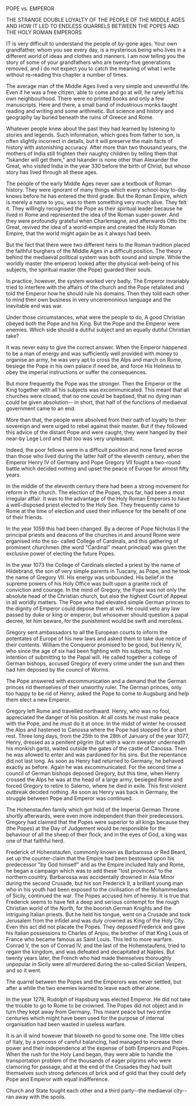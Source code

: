 POPE vs. EMPEROR

THE STRANGE DOUBLE LOYALTY OF THE
PEOPLE OF THE MIDDLE AGES AND HOW
IT LED TO ENDLESS QUARRELS BETWEEN
THE POPES AND THE HOLY ROMAN EMPERORS


IT is very difficult to understand the people of by-gone
ages. Your own grandfather, whom you see every day, is a
mysterious being who lives in a different world of ideas and
clothes and manners. I am now telling you the story of some
of your grandfathers who are twenty-five generations removed,
and I do not expect you to catch the meaning of what I write
without re-reading this chapter a number of times.

The average man of the Middle Ages lived a very simple
and uneventful life. Even if he was a free citizen, able to
come and go at will, he rarely left his own neighbourhood.
There were no printed books and only a few manuscripts.
Here and there, a small band of industrious monks taught
reading and writing and some arithmetic. But science and history
and geography lay buried beneath the ruins of Greece and
Rome.

Whatever people knew about the past they had learned by
listening to stories and legends. Such information, which goes
from father to son, is often slightly incorrect in details, but
it will preserve the main facts of history with astonishing
accuracy. After more than two thousand years, the mothers of
India still frighten their naughty children by telling them that
"Iskander will get them," and Iskander is none other than
Alexander the Great, who visited India in the year 330 before
the birth of Christ, but whose story has lived through all these
ages.

The people of the early Middle Ages never saw a textbook
of Roman history. They were ignorant of many things
which every school-boy to-day knows before he has entered
the third grade. But the Roman Empire, which is merely a
name to you, was to them something very much alive. They
felt it. They willingly recognised the Pope as their spiritual
leader because he lived in Rome and represented the idea of
the Roman super-power. And they were profoundly grateful
when Charlemagne, and afterwards Otto the Great, revived
the idea of a world-empire and created the Holy Roman
Empire, that the world might again be as it always had been.

But the fact that there were two different heirs to the
Roman tradition placed the faithful burghers of the Middle
Ages in a difficult position. The theory behind the mediaeval
political system was both sound and simple. While the worldly
master (the emperor) looked after the physical well-being of
his subjects, the spiritual master (the Pope) guarded their
souls.

In practice, however, the system worked very badly. The
Emperor invariably tried to interfere with the affairs of the
church and the Pope retaliated and told the Emperor how
he should rule his domains. Then they told each other to mind
their own business in very unceremonious language and the
inevitable end was war.

Under those circumstances, what were the people to do,
A good Christian obeyed both the Pope and his King. But
the Pope and the Emperor were enemies. Which side should
a dutiful subject and an equally dutiful Christian take?

It was never easy to give the correct answer. When the
Emperor happened to be a man of energy and was sufficiently
well provided with money to organise an army, he was very
apt to cross the Alps and march on Rome, besiege the Pope
in his own palace if need be, and force His Holiness to obey
the imperial instructions or suffer the consequences.

But more frequently the Pope was the stronger. Then the
Emperor or the King together with all his subjects was
excommunicated. This meant that all churches were closed, that no
one could be baptised, that no dying man could be given absolution--
in short, that half of the functions of mediaeval government
came to an end.

More than that, the people were absolved from their oath of
loyalty to their sovereign and were urged to rebel against their
master. But if they followed this advice of the distant Pope
and were caught, they were hanged by their near-by Lege
Lord and that too was very unpleasant.

Indeed, the poor fellows were in a difficult position and
none fared worse than those who lived during the latter half of
the eleventh century, when the Emperor Henry IV of Germany
and Pope Gregory VII fought a two-round battle which
decided nothing and upset the peace of Europe for almost fifty
years.

In the middle of the eleventh century there had been a
strong movement for reform in the church. The election of the
Popes, thus far, had been a most irregular affair. It was to the
advantage of the Holy Roman Emperors to have a well-disposed
priest elected to the Holy See. They frequently came
to Rome at the time of election and used their influence for
the benefit of one of their friends.

In the year 1059 this had been changed. By a decree of
Pope Nicholas II the principal priests and deacons of the
churches in and around Rome were organised into the so-
called College of Cardinals, and this gathering of prominent
churchmen (the word "Cardinal" meant principal) was given
the exclusive power of electing the future Popes.

In the year 1073 the College of Cardinals elected a priest
by the name of Hildebrand, the son of very simple parents in
Tuscany, as Pope, and he took the name of Gregory VII.
His energy was unbounded. His belief in the supreme powers
of his Holy Office was built upon a granite rock of conviction
and courage. In the mind of Gregory, the Pope was not only
the absolute head of the Christian church, but also the highest
Court of Appeal in all worldly matters. The Pope who had
elevated simple German princes to the dignity of Emperor
could depose them at will. He could veto any law passed by
duke or king or emperor, but whosoever should question a
papal decree, let him beware, for the punishment would be
swift and merciless.

Gregory sent ambassadors to all the European courts to
inform the potentates of Europe of his new laws and asked
them to take due notice of their contents. William the Conqueror
promised to be good, but Henry IV, who since the age
of six had been fighting with his subjects, had no intention of
submitting to the Papal will. He called together a college of
German bishops, accused Gregory of every crime under the
sun and then had him deposed by the council of Worms.

The Pope answered with excommunication and a demand
that the German princes rid themselves of their unworthy ruler.
The German princes, only too happy to be rid of Henry, asked
the Pope to come to Augsburg and help them elect a new Emperor.

Gregory left Rome and travelled northward. Henry,
who was no fool, appreciated the danger of his position. At
all costs he must make peace with the Pope, and he must do
it at once. In the midst of winter he crossed the Alps and
hastened to Canossa where the Pope had stopped for a short
rest. Three long days, from the 25th to the 28th of January
of the year 1077, Henry, dressed as a penitent pilgrim
(but with a warm sweater underneath his monkish garb),
waited outside the gates of the castle of Canossa.
Then he was allowed to enter and was pardoned for
his sins. But the repentance did not last long.
As soon as Henry had returned to Germany, he behaved
exactly as before. Again he was excommunicated. For the
second time a council of German bishops deposed Gregory,
but this time, when Henry crossed the Alps he was at
the head of a large army, besieged Rome and forced Gregory
to retire to Salerno, where he died in exile. This first violent
outbreak decided nothing. As soon as Henry was back in
Germany, the struggle between Pope and Emperor was continued.

The Hohenstaufen family which got hold of the Imperial
German Throne shortly afterwards, were even more independent
than their predecessors. Gregory had claimed that the
Popes were superior to all kings because they (the Popes) at
the Day of Judgement would be responsible for the behaviour
of all the sheep of their flock, and in the eyes of God, a king
was one of that faithful herd.

Frederick of Hohenstaufen, commonly known as Barbarossa
or Red Beard, set up the counter-claim that the Empire
had been bestowed upon his predecessor "by God himself"
and as the Empire included Italy and Rome, he began a campaign
which was to add these "lost provinces" to the northern
country. Barbarossa was accidentally drowned in Asia Minor
during the second Crusade, but his son Frederick II, a brilliant
young man who in his youth had been exposed to the civilisation
of the Mohammedans of Sicily, continued the war. The
Popes accused him of heresy. It is true that Frederick seems
to have felt a deep and serious contempt for the rough Christian
world of the North, for the boorish German Knights and
the intriguing Italian priests. But he held his tongue, went
on a Crusade and took Jerusalem from the infidel and was
duly crowned as King of the Holy City. Even this act did not
placate the Popes. They deposed Frederick and gave his
Italian possessions to Charles of Anjou, the brother of that
King Louis of France who became famous as Saint Louis.
This led to more warfare. Conrad V, the son of Conrad IV,
and the last of the Hohenstaufens, tried to regain the kingdom,
and was defeated and decapitated at Naples. But twenty years
later, the French who had made themselves thoroughly unpopular
in Sicily were all murdered during the so-called Sicilian
Vespers, and so it went.

The quarrel between the Popes and the Emperors was
never settled, but after a while the two enemies learned to
leave each other alone.

In the year 1278, Rudolph of Hapsburg was elected Emperor.
He did not take the trouble to go to Rome to be
crowned. The Popes did not object and in turn they kept
away from Germany. This meant peace but two entire centuries
which might have been used for the purpose of internal
organisation had been wasted in useless warfare.

It is an ill wind however that bloweth no good to some one.
The little cities of Italy, by a process of careful balancing,
had managed to increase their power and their independence
at the expense of both Emperors and Popes. When the rush
for the Holy Land began, they were able to handle the transportation
problem of the thousands of eager pilgrims who were
clamoring for passage, and at the end of the Crusades they
had built themselves such strong defences of brick and of gold
that they could defy Pope and Emperor with equal indifference.

Church and State fought each other and a third party--the
mediaeval city--ran away with the spoils.